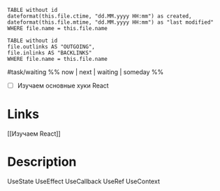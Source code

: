 ```dataview 
TABLE without id
dateformat(this.file.ctime, "dd.MM.yyyy HH:mm") as created,  dateformat(this.file.mtime, "dd.MM.yyyy HH:mm") as "last modified"
WHERE file.name = this.file.name
```
```dataview
TABLE without id
file.outlinks AS "OUTGOING",
file.inlinks AS "BACKLINKS"
WHERE file.name = this.file.name
```

#task/waiting %% now | next | waiting | someday %%
- [ ] Изучаем основные хуки React

# Links
[[Изучаем React]]


# Description

UseState
UseEffect
UseCallback
UseRef
UseContext
